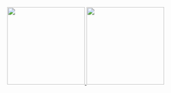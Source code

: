 
 <div>
   <a href="https://github.com/grpneto">
   <img height="180em" src="https://github-readme-stats.vercel.app/api?username=grpneto&show_icons=true&theme=tokyonight&include_all_commits=true&count_private=true"/>
   <img height="180em" src="https://github-readme-stats.vercel.app/api/top-langs/?username=grpneto&layout=compact&langs_count=6&theme=omni=true "/>
</div>
    

</div>
 
<br>
 


